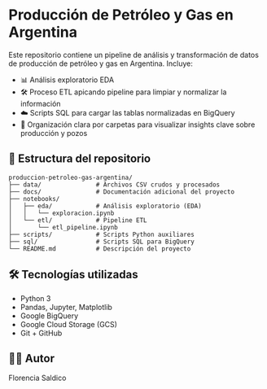 # Producción de Petróleo y Gas en Argentina

Este repositorio contiene un pipeline de análisis y transformación de datos de producción de petróleo y gas en Argentina. Incluye:

- 📊 Análisis exploratorio EDA
- 🛠️ Proceso ETL apicando pipeline para limpiar y normalizar la información
- ☁️ Scripts SQL para cargar las tablas normalizadas en BigQuery
- 📁 Organización clara por carpetas para visualizar insights clave sobre producción y pozos

## 📁 Estructura del repositorio

```
produccion-petroleo-gas-argentina/
├── data/               # Archivos CSV crudos y procesados
├── docs/               # Documentación adicional del proyecto
├── notebooks/
│   ├── eda/            # Análisis exploratorio (EDA)
│   │   └── exploracion.ipynb
│   └── etl/            # Pipeline ETL
│       └── etl_pipeline.ipynb
├── scripts/            # Scripts Python auxiliares
├── sql/                # Scripts SQL para BigQuery
└── README.md           # Descripción del proyecto
```

## 🛠️ Tecnologías utilizadas

- Python 3
- Pandas, Jupyter, Matplotlib
- Google BigQuery
- Google Cloud Storage (GCS)
- Git + GitHub


## 👩‍💻 Autor

Florencia Saldico